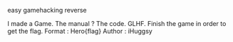 easy gamehacking reverse

I made a Game. The manual ? The code. GLHF.
Finish the game in order to get the flag. Format : Hero{flag}
Author : iHuggsy
